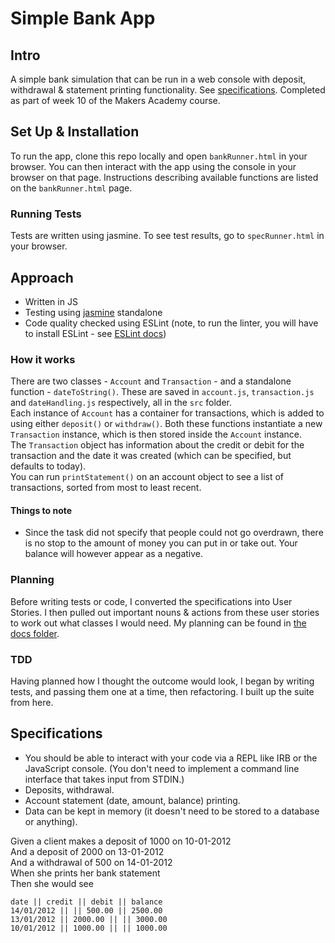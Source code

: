 # Simple Bank App

## Intro
A simple bank simulation that can be run in a web console with deposit, withdrawal & statement printing functionality. See [specifications](#specifications). Completed as part of week 10 of the Makers Academy course.

## Set Up & Installation
To run the app, clone this repo locally and open `bankRunner.html` in your browser. You can then interact with the app using the console in your browser on that page. Instructions describing available functions are listed on the `bankRunner.html` page.

### Running Tests
Tests are written using jasmine. To see test results, go to `specRunner.html` in your browser.

## Approach
- Written in JS
- Testing using [jasmine](https://jasmine.github.io/) standalone
- Code quality checked using ESLint (note, to run the linter, you will have to install ESLint - see [ESLint docs](https://eslint.org/docs/user-guide/getting-started))

### How it works
There are two classes - `Account` and `Transaction` - and a standalone function - `dateToString()`. These are saved in `account.js`, `transaction.js` and `dateHandling.js` respectively, all in the `src` folder.  
Each instance of `Account` has a container for transactions, which is added to using either `deposit()` or `withdraw()`.
Both these functions instantiate a new `Transaction` instance, which is then stored inside the `Account` instance.  
The `Transaction` object has information about the credit or debit for the transaction and the date it was created (which can be specified, but defaults to today).  
You can run `printStatement()` on an account object to see a list of transactions, sorted from most to least recent.

#### Things to note
- Since the task did not specify that people could not go overdrawn, there is no stop to the amount of money you can put in or take out. Your balance will however appear as a negative.

### Planning
Before writing tests or code, I converted the specifications into User Stories. I then pulled out important nouns & actions from these user stories to work out what classes I would need. My planning can be found in [the docs folder](docs/planning.md).

### TDD
Having planned how I thought the outcome would look, I began by writing tests, and passing them one at a time, then refactoring. I built up the suite from here.

## Specifications
* You should be able to interact with your code via a REPL like IRB or the JavaScript console. (You don't need to implement a command line interface that takes input from STDIN.)
* Deposits, withdrawal.
* Account statement (date, amount, balance) printing.
* Data can be kept in memory (it doesn't need to be stored to a database or anything).

Given a client makes a deposit of 1000 on 10-01-2012  
And a deposit of 2000 on 13-01-2012  
And a withdrawal of 500 on 14-01-2012  
When she prints her bank statement  
Then she would see  

```
date || credit || debit || balance
14/01/2012 || || 500.00 || 2500.00
13/01/2012 || 2000.00 || || 3000.00
10/01/2012 || 1000.00 || || 1000.00
```
